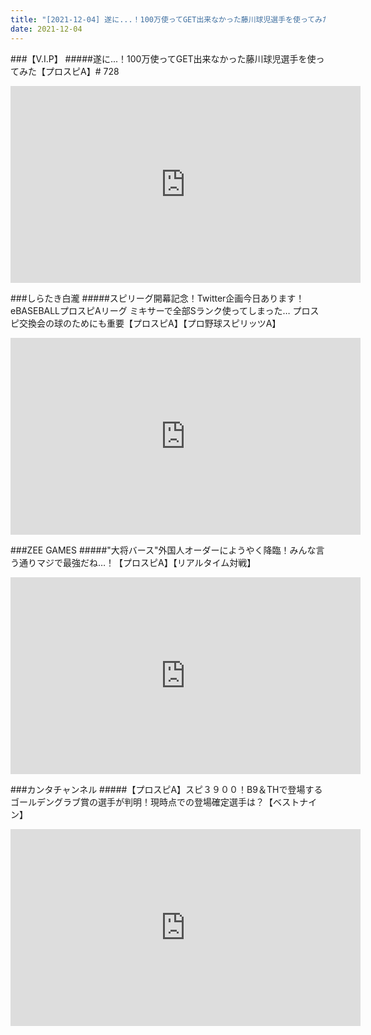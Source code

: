 ```yaml
---
title: "[2021-12-04] 遂に...！100万使ってGET出来なかった藤川球児選手を使ってみた【プロスピA】# 728 他"
date: 2021-12-04
---
```

###【V.I.P】
#####遂に...！100万使ってGET出来なかった藤川球児選手を使ってみた【プロスピA】# 728
<iframe width="560" height="315" src="https://www.youtube.com/embed/cC0DAe79Cp4" frameborder="0" allow="accelerometer; autoplay; clipboard-write; encrypted-media; gyroscope; picture-in-picture" allowfullscreen></iframe>

###しらたき白瀧
#####スピリーグ開幕記念！Twitter企画今日あります！eBASEBALLプロスピAリーグ ミキサーで全部Sランク使ってしまった… プロスピ交換会の球のためにも重要【プロスピA】【プロ野球スピリッツA】
<iframe width="560" height="315" src="https://www.youtube.com/embed/_VNkzYyjLxs" frameborder="0" allow="accelerometer; autoplay; clipboard-write; encrypted-media; gyroscope; picture-in-picture" allowfullscreen></iframe>

###ZEE GAMES
#####&quot;大将バース&quot;外国人オーダーにようやく降臨！みんな言う通りマジで最強だね…！【プロスピA】【リアルタイム対戦】
<iframe width="560" height="315" src="https://www.youtube.com/embed/CARfegxZTsI" frameborder="0" allow="accelerometer; autoplay; clipboard-write; encrypted-media; gyroscope; picture-in-picture" allowfullscreen></iframe>

###カンタチャンネル
#####【プロスピA】スピ３９００！B9＆THで登場するゴールデングラブ賞の選手が判明！現時点での登場確定選手は？【ベストナイン】
<iframe width="560" height="315" src="https://www.youtube.com/embed/2jEKX1lh-QY" frameborder="0" allow="accelerometer; autoplay; clipboard-write; encrypted-media; gyroscope; picture-in-picture" allowfullscreen></iframe>

